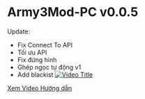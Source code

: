 # Army3Mod-PC v0.0.5
Update:

- Fix Connect To API
- Tối ưu API
- Fix đứng hình 
- Ghép ngọc tự động v1
- Add blackist
[![Video Title](https://github.com/user-attachments/assets/608a74ec-d301-4a57-a351-8a742d6d8c40)](https://www.youtube.com/watch?v=81w0k8kWhOA)

[Xem Video Hướng dẫn](https://youtu.be/81w0k8kWhOA)


